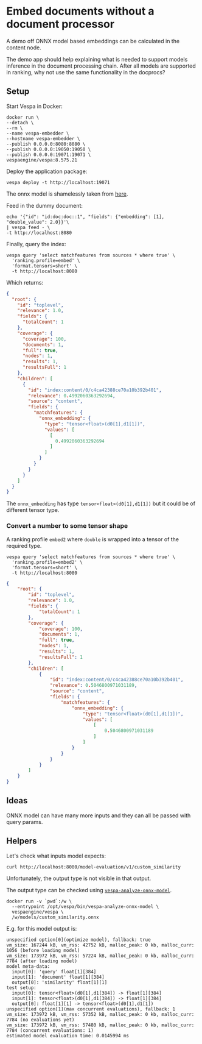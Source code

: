 # Embed documents without a document processor

A demo off ONNX model based embeddings can be calculated in the content node.

The demo app should help explaining what is needed to support models inference in the document processing chain.
After all models are supported in ranking, why not use the same functionality in the docprocs?

## Setup

Start Vespa in Docker:
```shell
docker run \
--detach \
--rm \
--name vespa-embedder \
--hostname vespa-embedder \
--publish 0.0.0.0:8080:8080 \
--publish 0.0.0.0:19050:19050 \
--publish 0.0.0.0:19071:19071 \
vespaengine/vespa:8.575.21
```

Deploy the application package:
```shell
vespa deploy -t http://localhost:19071
```

The onnx model is shamelessly taken from [here](https://github.com/vespa-engine/sample-apps/blob/master/custom-embeddings/models/).

Feed in the dummy document:
```shell
echo '{"id": "id:doc:doc::1", "fields": {"embedding": [1], "double_value": 2.0}}'\
| vespa feed - \
-t http://localhost:8080
```

Finally, query the index:
```shell
vespa query 'select matchfeatures from sources * where true' \
  'ranking.profile=embed' \
  'format.tensors=short' \
  -t http://localhost:8080
```

Which returns:

```json
{
  "root": {
    "id": "toplevel",
    "relevance": 1.0,
    "fields": {
      "totalCount": 1
    },
    "coverage": {
      "coverage": 100,
      "documents": 1,
      "full": true,
      "nodes": 1,
      "results": 1,
      "resultsFull": 1
    },
    "children": [
      {
        "id": "index:content/0/c4ca42388ce70a10b392b401",
        "relevance": 0.4992060363292694,
        "source": "content",
        "fields": {
          "matchfeatures": {
            "onnx_embedding": {
              "type": "tensor<float>(d0[1],d1[1])",
              "values": [
                [
                  0.4992060363292694
                ]
              ]
            }
          }
        }
      }
    ]
  }
}
```

The `onnx_embedding` has type `tensor<float>(d0[1],d1[1])` but it could be of different tensor type.

### Convert a number to some tensor shape

A ranking profile `embed2` where `double` is wrapped into a tensor of the required type.

```shell
vespa query 'select matchfeatures from sources * where true' \
  'ranking.profile=embed2' \
  'format.tensors=short' \
  -t http://localhost:8080
```

```json
{
    "root": {
        "id": "toplevel",
        "relevance": 1.0,
        "fields": {
            "totalCount": 1
        },
        "coverage": {
            "coverage": 100,
            "documents": 1,
            "full": true,
            "nodes": 1,
            "results": 1,
            "resultsFull": 1
        },
        "children": [
            {
                "id": "index:content/0/c4ca42388ce70a10b392b401",
                "relevance": 0.5046800971031189,
                "source": "content",
                "fields": {
                    "matchfeatures": {
                        "onnx_embedding": {
                            "type": "tensor<float>(d0[1],d1[1])",
                            "values": [
                                [
                                    0.5046800971031189
                                ]
                            ]
                        }
                    }
                }
            }
        ]
    }
}
```

## Ideas

ONNX model can have many more inputs and they can all be passed with query params.

## Helpers

Let's check what inputs model expects:

```shell
curl http://localhost:8080/model-evaluation/v1/custom_similarity
```

Unfortunately, the output type is not visible in that output.

The output type can be checked using [`vespa-analyze-onnx-model`](https://docs.vespa.ai/en/operations/tools.html#vespa-analyze-onnx-model).

```shell
docker run -v `pwd`:/w \
  --entrypoint /opt/vespa/bin/vespa-analyze-onnx-model \
  vespaengine/vespa \
  /w/models/custom_similarity.onnx
```

E.g. for this model output is: 
```text
unspecified option[0](optimize model), fallback: true
vm_size: 167244 kB, vm_rss: 42752 kB, malloc_peak: 0 kb, malloc_curr: 1056 (before loading model)
vm_size: 173972 kB, vm_rss: 57224 kB, malloc_peak: 0 kb, malloc_curr: 7784 (after loading model)
model meta-data:
  input[0]: 'query' float[1][384]
  input[1]: 'document' float[1][384]
  output[0]: 'similarity' float[1][1]
test setup:
  input[0]: tensor<float>(d0[1],d1[384]) -> float[1][384]
  input[1]: tensor<float>(d0[1],d1[384]) -> float[1][384]
  output[0]: float[1][1] -> tensor<float>(d0[1],d1[1])
unspecified option[1](max concurrent evaluations), fallback: 1
vm_size: 173972 kB, vm_rss: 57352 kB, malloc_peak: 0 kb, malloc_curr: 7784 (no evaluations yet)
vm_size: 173972 kB, vm_rss: 57480 kB, malloc_peak: 0 kb, malloc_curr: 7784 (concurrent evaluations: 1)
estimated model evaluation time: 0.0145994 ms
```
